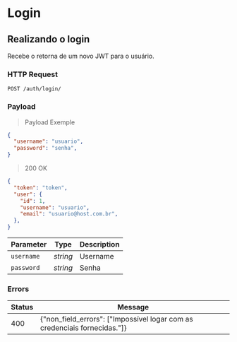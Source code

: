 # Login

## Realizando o login

Recebe o retorna de um novo JWT para o usuário.

### HTTP Request

`POST /auth/login/`

### Payload

> Payload Exemple

```json
{
  "username": "usuario",
  "password": "senha",
}
```

> 200 OK

```json
{
  "token": "token",
  "user": {
    "id": 1,
    "username": "usuario",
    "email": "usuario@host.com.br",
  },
}
```

Parameter | Type | Description
--------- | ---- | -----------
`username` | *string* | Username
`password` | *string* | Senha

### Errors

Status | Message
------ | -----------
400 | {"non_field_errors": ["Impossível logar com as credenciais fornecidas."]}
